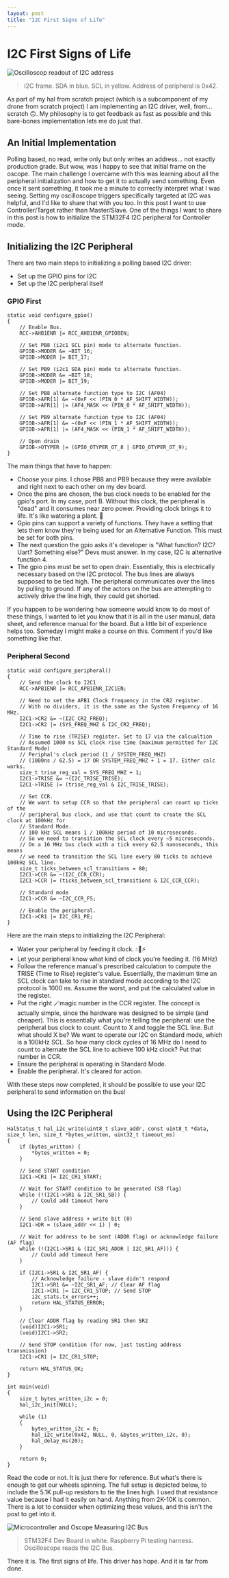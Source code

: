 ```yaml
---
layout: post
title: "I2C First Signs of Life"
---
```


# I2C First Signs of Life

![Oscilloscop readout of I2C address](/assets/i2c_first_address_oscilloscope.png)
> I2C frame. SDA in blue. SCL in yellow. Address of peripheral is 0x42.

As part of my hal from scratch project (which is a subcomponent of my drone from scratch project) I am implementing an I2C driver, well, from... scratch 🙃. My philosophy is to get feedback as fast as possible and this bare-bones implementation lets me do just that.

## An Initial Implementation

Polling based, no read, write only but only writes an address... not exactly production grade. But wow, was I happy to see that initial frame on the oscope. The main challenge I overcame with this was learning about all the peripheral initialization and how to get it to actually send something. Even once it sent something, it took me a minute to correctly interpret what I was seeing. Setting my oscilloscope triggers specifically targeted at I2C was helpful, and I'd like to share that with you too. In this post I want to use Controller/Target rather than Master/Slave. One of the things I want to share in this post is how to initialize the STM32F4 I2C peripheral for Controller mode.

## Initializing the I2C Peripheral

There are two main steps to initializing a polling based I2C driver:

- Set up the GPIO pins for I2C
- Set up the I2C peripheral itself

### GPIO First
```
static void configure_gpio()
{
    // Enable Bus.
    RCC->AHB1ENR |= RCC_AHB1ENR_GPIOBEN;

    // Set PB8 (i2c1 SCL pin) mode to alternate function.
    GPIOB->MODER &= ~BIT_16;
    GPIOB->MODER |= BIT_17;

    // Set PB9 (i2c1 SDA pin) mode to alternate function.
    GPIOB->MODER &= ~BIT_18;
    GPIOB->MODER |= BIT_19;

    // Set PB8 alternate function type to I2C (AF04)
    GPIOB->AFR[1] &= ~(0xF << (PIN_0 * AF_SHIFT_WIDTH));
    GPIOB->AFR[1] |= (AF4_MASK << (PIN_0 * AF_SHIFT_WIDTH));

    // Set PB9 alternate function type to I2C (AF04)
    GPIOB->AFR[1] &= ~(0xF << (PIN_1 * AF_SHIFT_WIDTH));
    GPIOB->AFR[1] |= (AF4_MASK << (PIN_1 * AF_SHIFT_WIDTH));

    // Open drain
    GPIOB->OTYPER |= (GPIO_OTYPER_OT_8 | GPIO_OTYPER_OT_9);
}
```

The main things that have to happen:
- Choose your pins. I chose PB8 and PB9 because they were available and right next to each other on my dev board.
- Once the pins are chosen, the bus clock needs to be enabled for the gpio's port. In my case, port B. Without this clock, the peripheral is "dead" and it consumes near zero power. Providing clock brings it to life. It's like watering a plant. 🌱
- Gpio pins can support a variety of functions. They have a setting that lets them know they're being used for an Alternative Function. This must be set for both pins.
- The next question the gpio asks it's developer is "What function? I2C? Uart? Something else?" Devs must answer. In my case, I2C is alternative function 4.
- The gpio pins must be set to open drain. Essentially, this is electrically necessary based on the I2C protocol. The bus lines are always supposed to be tied high. The peripheral communicates over the lines by pulling to ground. If any of the actors on the bus are attempting to actively drive the line high, they could get shorted.

If you happen to be wondering how someone would know to do most of these things, I wanted to let you know that it is all in the user manual, data sheet, and reference manual for the board. But a little bit of experience helps too. Someday I might make a course on this. Comment if you'd like something like that.

### Peripheral Second

```
static void configure_peripheral()
{
    // Send the clock to I2C1
    RCC->APB1ENR |= RCC_APB1ENR_I2C1EN;

    // Need to set the APB1 Clock frequency in the CR2 register.
    // With no dividers, it is the same as the System Frequency of 16 MHz.
    I2C1->CR2 &= ~(I2C_CR2_FREQ);
    I2C1->CR2 |= (SYS_FREQ_MHZ & I2C_CR2_FREQ);

    // Time to rise (TRISE) register. Set to 17 via the calcualtion
    // Assumed 1000 ns SCL clock rise time (maximum permitted for I2C Standard Mode)
    // Periphal's clock period (1 / SYSTEM_FREQ_MHZ)
    // (1000ns / 62.5) = 17 OR SYSTEM_FREQ_MHZ + 1 = 17. Either calc works.
    size_t trise_reg_val = SYS_FREQ_MHZ + 1;
    I2C1->TRISE &= ~(I2C_TRISE_TRISE);
    I2C1->TRISE |= (trise_reg_val & I2C_TRISE_TRISE);

    // Set CCR.
    // We want to setup CCR so that the peripheral can count up ticks of the
    // peripheral bus clock, and use that count to create the SCL clock at 100kHz for
    // Standard Mode.
    // 100 kHz SCL means 1 / 100kHz period of 10 microseconds.
    // So we need to transition the SCL clock every ~5 microseconds.
    // On a 16 MHz bus clock with a tick every 62.5 nanoseconds, this means
    // we need to transition the SCL line every 80 ticks to achieve 100kHz SCL line.
    size_t ticks_between_scl_transitions = 80;
    I2C1->CCR &= ~(I2C_CCR_CCR);
    I2C1->CCR |= (ticks_between_scl_transitions & I2C_CCR_CCR);

    // Standard mode
    I2C1->CCR &= ~I2C_CCR_FS;

    // Enable the peripheral.
    I2C1->CR1 |= I2C_CR1_PE;
}
```

Here are the main steps to initializing the I2C Peripheral:

- Water your peripheral by feeding it clock. 💧🌱⚡
- Let your peripheral know what kind of clock you're feeding it. (16 MHz)
- Follow the reference manual's prescribed calculation to compute the TRISE (Time to Rise) register's value. Essentially, the maximum time an SCL clock can take to rise in standard mode according to the I2C protocol is 1000 ns. Assume the worst, and put the calculated value in the register.
- Put the right 🪄magic number in the CCR register. The concept is actually simple, since the hardware was designed to be simple (and cheaper). This is essentially what you're telling the peripheral: use the peripheral bus clock to count. Count to X and toggle the SCL line. But what should X be? We want to operate our I2C on Standard mode, which is a 100kHz SCL. So how many clock cycles of 16 MHz do I need to count to alternate the SCL line to achieve 100 kHz clock? Put that number in CCR.
- Ensure the peripheral is operating in Standard Mode.
- Enable the peripheral. It's cleared for action.

With these steps now completed, it should be possible to use your I2C peripheral to send information on the bus!

## Using the I2C Peripheral

```
HalStatus_t hal_i2c_write(uint8_t slave_addr, const uint8_t *data, size_t len, size_t *bytes_written, uint32_t timeout_ms)
{
    if (bytes_written) {
        *bytes_written = 0;
    }

    // Send START condition
    I2C1->CR1 |= I2C_CR1_START;

    // Wait for START condition to be generated (SB flag)
    while (!(I2C1->SR1 & I2C_SR1_SB)) {
        // Could add timeout here
    }

    // Send slave address + write bit (0)
    I2C1->DR = (slave_addr << 1) | 0;

    // Wait for address to be sent (ADDR flag) or acknowledge failure (AF flag)
    while (!(I2C1->SR1 & (I2C_SR1_ADDR | I2C_SR1_AF))) {
        // Could add timeout here
    }

    if (I2C1->SR1 & I2C_SR1_AF) {
        // Acknowledge failure - slave didn't respond
        I2C1->SR1 &= ~I2C_SR1_AF; // Clear AF flag
        I2C1->CR1 |= I2C_CR1_STOP; // Send STOP
        i2c_stats.tx_errors++;
        return HAL_STATUS_ERROR;
    }

    // Clear ADDR flag by reading SR1 then SR2
    (void)I2C1->SR1;
    (void)I2C1->SR2;

    // Send STOP condition (for now, just testing address transmission)
    I2C1->CR1 |= I2C_CR1_STOP;

    return HAL_STATUS_OK;
}
```

```
int main(void)
{
	size_t bytes_written_i2c = 0;
	hal_i2c_init(NULL);

	while (1)
	{
		bytes_written_i2c = 0;
		hal_i2c_write(0x42, NULL, 0, &bytes_written_i2c, 0);
		hal_delay_ms(20);
	}

	return 0;
}
```

Read the code or not. It is just there for reference. But what's there is enough to get our wheels spinning. The full setup is depicted below, to include the 5.1K pull-up resistors to tie the lines high. I used that resistance value because I had it easily on hand. Anything from 2K-10K is common. There is a lot to consider when optimizing these values, and this isn't the post to get into it.

![Microcontroller and Oscope Measuring I2C Bus](/assets/i2c_initial_testing.jpg)
> STM32F4 Dev Board in white. Raspberry Pi testing harness. Oscilloscope reads the I2C Bus.

There it is. The first signs of life. This driver has hope. And it is far from done.
